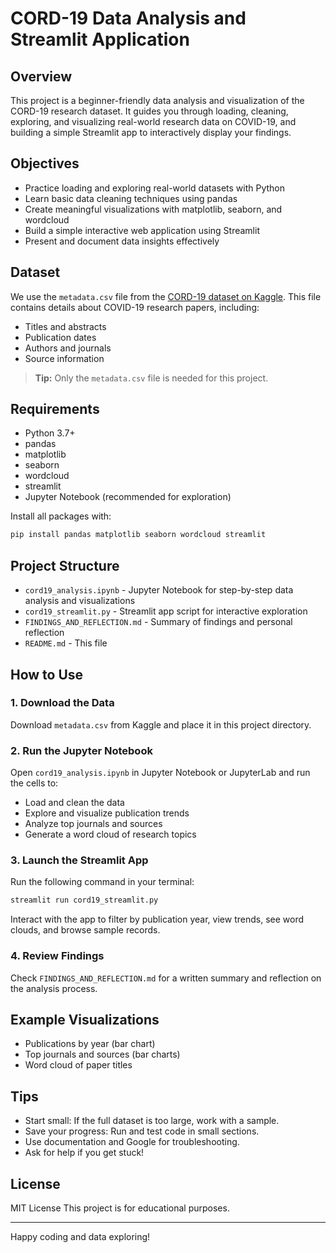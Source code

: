 # CORD-19 Data Analysis and Streamlit Application

## Overview

This project is a beginner-friendly data analysis and visualization of the CORD-19 research dataset. It guides you through loading, cleaning, exploring, and visualizing real-world research data on COVID-19, and building a simple Streamlit app to interactively display your findings.

## Objectives

- Practice loading and exploring real-world datasets with Python
- Learn basic data cleaning techniques using pandas
- Create meaningful visualizations with matplotlib, seaborn, and wordcloud
- Build a simple interactive web application using Streamlit
- Present and document data insights effectively

## Dataset

We use the `metadata.csv` file from the [CORD-19 dataset on Kaggle](https://www.kaggle.com/allen-institute-for-ai/CORD-19-research-challenge). This file contains details about COVID-19 research papers, including:
- Titles and abstracts
- Publication dates
- Authors and journals
- Source information

> **Tip:** Only the `metadata.csv` file is needed for this project.

## Requirements

- Python 3.7+
- pandas
- matplotlib
- seaborn
- wordcloud
- streamlit
- Jupyter Notebook (recommended for exploration)

Install all packages with:
```bash
pip install pandas matplotlib seaborn wordcloud streamlit
```

## Project Structure

- `cord19_analysis.ipynb` - Jupyter Notebook for step-by-step data analysis and visualizations
- `cord19_streamlit.py` - Streamlit app script for interactive exploration
- `FINDINGS_AND_REFLECTION.md` - Summary of findings and personal reflection
- `README.md` - This file

## How to Use

### 1. Download the Data
Download `metadata.csv` from Kaggle and place it in this project directory.

### 2. Run the Jupyter Notebook
Open `cord19_analysis.ipynb` in Jupyter Notebook or JupyterLab and run the cells to:
- Load and clean the data
- Explore and visualize publication trends
- Analyze top journals and sources
- Generate a word cloud of research topics

### 3. Launch the Streamlit App
Run the following command in your terminal:
```bash
streamlit run cord19_streamlit.py
```
Interact with the app to filter by publication year, view trends, see word clouds, and browse sample records.

### 4. Review Findings
Check `FINDINGS_AND_REFLECTION.md` for a written summary and reflection on the analysis process.

## Example Visualizations

- Publications by year (bar chart)
- Top journals and sources (bar charts)
- Word cloud of paper titles

## Tips

- Start small: If the full dataset is too large, work with a sample.
- Save your progress: Run and test code in small sections.
- Use documentation and Google for troubleshooting.
- Ask for help if you get stuck!

## License
MIT License
This project is for educational purposes.

---

Happy coding and data exploring!

